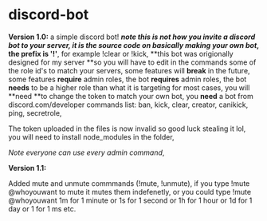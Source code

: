 # discord-bot

**Version 1.0:**
a simple discord bot!
***note this is not how you invite a discord bot to your server, it is the source code on basically making your own bot*,**
**the prefix is '!'**, for example !clear or !kick,
**this bot was origionally designed for my server **so you will have to edit in the commands some of the role id's to match your servers,
some features will **break** in the future,
some features **require** admin roles,
the bot **requires** admin roles,
the bot **needs** to be a higher role than what it is targeting for most cases,
you will **need **to change the token to match your own bot,
you **need** a bot from discord.com/developer
commands list:
ban,
kick,
clear,
creator,
canikick,
ping,
secretrole,


The token uploaded in the files is now invalid so good luck stealing it lol,
you will need to install node_modules in the folder,

*Note everyone can use every admin command*,

**Version 1.1:**

Added mute and unmute commmands (!mute, !unmute),
if you type !mute @whoyouwant to mute it mutes them indefenetly,
or you could type !mute @whoyouwant 1m for 1 minute or 1s for 1 second or 1h for 1 hour or 1d for 1 day or 1 for 1 ms etc.
